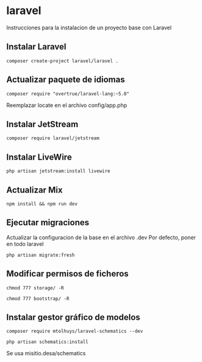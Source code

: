 # laravel
Instrucciones para la instalacion de un proyecto base con Laravel

## Instalar Laravel

```
composer create-project laravel/laravel .
```

## Actualizar paquete de idiomas

```
composer require "overtrue/laravel-lang:~5.0"
```

Reemplazar locate en el archivo config/app.php

## Instalar JetStream

```
composer require laravel/jetstream
```

## Instalar LiveWire
```
php artisan jetstream:install livewire
```

## Actualizar Mix
```
npm install && npm run dev
```

## Ejecutar migraciones

Actualizar la configuracion de la base en el archivo .dev
Por defecto, poner en todo laravel

```
php artisan migrate:fresh
```

## Modificar permisos de ficheros
```
chmod 777 storage/ -R
```
```
chmod 777 bootstrap/ -R
```

## Instalar gestor gráfico de modelos
```
composer require mtolhuys/laravel-schematics --dev
```
```
php artisan schematics:install
```

Se usa misitio.desa/schematics

